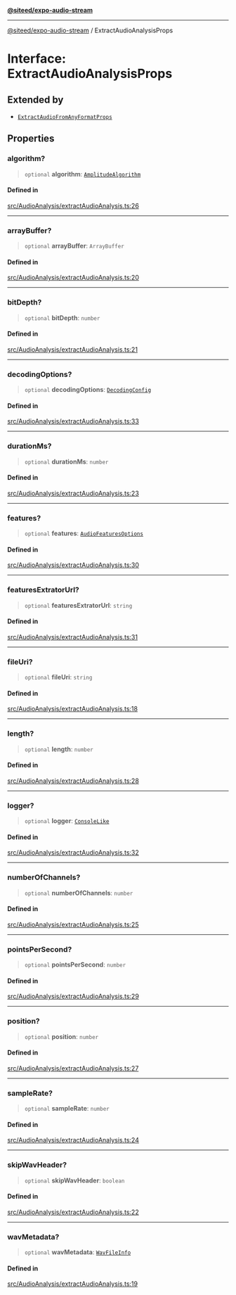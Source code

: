 [**@siteed/expo-audio-stream**](../README.md)

***

[@siteed/expo-audio-stream](../README.md) / ExtractAudioAnalysisProps

# Interface: ExtractAudioAnalysisProps

## Extended by

- [`ExtractAudioFromAnyFormatProps`](ExtractAudioFromAnyFormatProps.md)

## Properties

### algorithm?

> `optional` **algorithm**: [`AmplitudeAlgorithm`](../type-aliases/AmplitudeAlgorithm.md)

#### Defined in

[src/AudioAnalysis/extractAudioAnalysis.ts:26](https://github.com/deeeed/expo-audio-stream/blob/f7588a63aac89ce144d460194b73ce4440e19520/packages/expo-audio-stream/src/AudioAnalysis/extractAudioAnalysis.ts#L26)

***

### arrayBuffer?

> `optional` **arrayBuffer**: `ArrayBuffer`

#### Defined in

[src/AudioAnalysis/extractAudioAnalysis.ts:20](https://github.com/deeeed/expo-audio-stream/blob/f7588a63aac89ce144d460194b73ce4440e19520/packages/expo-audio-stream/src/AudioAnalysis/extractAudioAnalysis.ts#L20)

***

### bitDepth?

> `optional` **bitDepth**: `number`

#### Defined in

[src/AudioAnalysis/extractAudioAnalysis.ts:21](https://github.com/deeeed/expo-audio-stream/blob/f7588a63aac89ce144d460194b73ce4440e19520/packages/expo-audio-stream/src/AudioAnalysis/extractAudioAnalysis.ts#L21)

***

### decodingOptions?

> `optional` **decodingOptions**: [`DecodingConfig`](DecodingConfig.md)

#### Defined in

[src/AudioAnalysis/extractAudioAnalysis.ts:33](https://github.com/deeeed/expo-audio-stream/blob/f7588a63aac89ce144d460194b73ce4440e19520/packages/expo-audio-stream/src/AudioAnalysis/extractAudioAnalysis.ts#L33)

***

### durationMs?

> `optional` **durationMs**: `number`

#### Defined in

[src/AudioAnalysis/extractAudioAnalysis.ts:23](https://github.com/deeeed/expo-audio-stream/blob/f7588a63aac89ce144d460194b73ce4440e19520/packages/expo-audio-stream/src/AudioAnalysis/extractAudioAnalysis.ts#L23)

***

### features?

> `optional` **features**: [`AudioFeaturesOptions`](AudioFeaturesOptions.md)

#### Defined in

[src/AudioAnalysis/extractAudioAnalysis.ts:30](https://github.com/deeeed/expo-audio-stream/blob/f7588a63aac89ce144d460194b73ce4440e19520/packages/expo-audio-stream/src/AudioAnalysis/extractAudioAnalysis.ts#L30)

***

### featuresExtratorUrl?

> `optional` **featuresExtratorUrl**: `string`

#### Defined in

[src/AudioAnalysis/extractAudioAnalysis.ts:31](https://github.com/deeeed/expo-audio-stream/blob/f7588a63aac89ce144d460194b73ce4440e19520/packages/expo-audio-stream/src/AudioAnalysis/extractAudioAnalysis.ts#L31)

***

### fileUri?

> `optional` **fileUri**: `string`

#### Defined in

[src/AudioAnalysis/extractAudioAnalysis.ts:18](https://github.com/deeeed/expo-audio-stream/blob/f7588a63aac89ce144d460194b73ce4440e19520/packages/expo-audio-stream/src/AudioAnalysis/extractAudioAnalysis.ts#L18)

***

### length?

> `optional` **length**: `number`

#### Defined in

[src/AudioAnalysis/extractAudioAnalysis.ts:28](https://github.com/deeeed/expo-audio-stream/blob/f7588a63aac89ce144d460194b73ce4440e19520/packages/expo-audio-stream/src/AudioAnalysis/extractAudioAnalysis.ts#L28)

***

### logger?

> `optional` **logger**: [`ConsoleLike`](../type-aliases/ConsoleLike.md)

#### Defined in

[src/AudioAnalysis/extractAudioAnalysis.ts:32](https://github.com/deeeed/expo-audio-stream/blob/f7588a63aac89ce144d460194b73ce4440e19520/packages/expo-audio-stream/src/AudioAnalysis/extractAudioAnalysis.ts#L32)

***

### numberOfChannels?

> `optional` **numberOfChannels**: `number`

#### Defined in

[src/AudioAnalysis/extractAudioAnalysis.ts:25](https://github.com/deeeed/expo-audio-stream/blob/f7588a63aac89ce144d460194b73ce4440e19520/packages/expo-audio-stream/src/AudioAnalysis/extractAudioAnalysis.ts#L25)

***

### pointsPerSecond?

> `optional` **pointsPerSecond**: `number`

#### Defined in

[src/AudioAnalysis/extractAudioAnalysis.ts:29](https://github.com/deeeed/expo-audio-stream/blob/f7588a63aac89ce144d460194b73ce4440e19520/packages/expo-audio-stream/src/AudioAnalysis/extractAudioAnalysis.ts#L29)

***

### position?

> `optional` **position**: `number`

#### Defined in

[src/AudioAnalysis/extractAudioAnalysis.ts:27](https://github.com/deeeed/expo-audio-stream/blob/f7588a63aac89ce144d460194b73ce4440e19520/packages/expo-audio-stream/src/AudioAnalysis/extractAudioAnalysis.ts#L27)

***

### sampleRate?

> `optional` **sampleRate**: `number`

#### Defined in

[src/AudioAnalysis/extractAudioAnalysis.ts:24](https://github.com/deeeed/expo-audio-stream/blob/f7588a63aac89ce144d460194b73ce4440e19520/packages/expo-audio-stream/src/AudioAnalysis/extractAudioAnalysis.ts#L24)

***

### skipWavHeader?

> `optional` **skipWavHeader**: `boolean`

#### Defined in

[src/AudioAnalysis/extractAudioAnalysis.ts:22](https://github.com/deeeed/expo-audio-stream/blob/f7588a63aac89ce144d460194b73ce4440e19520/packages/expo-audio-stream/src/AudioAnalysis/extractAudioAnalysis.ts#L22)

***

### wavMetadata?

> `optional` **wavMetadata**: [`WavFileInfo`](WavFileInfo.md)

#### Defined in

[src/AudioAnalysis/extractAudioAnalysis.ts:19](https://github.com/deeeed/expo-audio-stream/blob/f7588a63aac89ce144d460194b73ce4440e19520/packages/expo-audio-stream/src/AudioAnalysis/extractAudioAnalysis.ts#L19)

